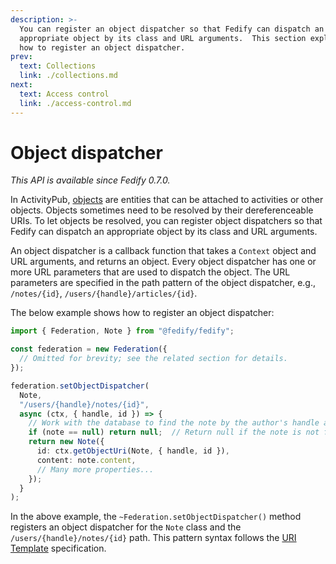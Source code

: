 ```yaml
---
description: >-
  You can register an object dispatcher so that Fedify can dispatch an
  appropriate object by its class and URL arguments.  This section explains
  how to register an object dispatcher.
prev:
  text: Collections
  link: ./collections.md
next:
  text: Access control
  link: ./access-control.md
---
```


Object dispatcher
=================

*This API is available since Fedify 0.7.0.*

In ActivityPub, [objects] are entities that can be attached to activities or
other objects.  Objects sometimes need to be resolved by their dereferenceable
URIs.  To let objects be resolved, you can register object dispatchers so that
Fedify can dispatch an appropriate object by its class and URL arguments.

An object dispatcher is a callback function that takes a `Context` object and
URL arguments, and returns an object.  Every object dispatcher has one or more
URL parameters that are used to dispatch the object.  The URL parameters are
specified in the path pattern of the object dispatcher, e.g., `/notes/{id}`,
`/users/{handle}/articles/{id}`.

The below example shows how to register an object dispatcher:

~~~~ typescript {7-19}
import { Federation, Note } from "@fedify/fedify";

const federation = new Federation({
  // Omitted for brevity; see the related section for details.
});

federation.setObjectDispatcher(
  Note,
  "/users/{handle}/notes/{id}",
  async (ctx, { handle, id }) => {
    // Work with the database to find the note by the author's handle and the note ID.
    if (note == null) return null;  // Return null if the note is not found.
    return new Note({
      id: ctx.getObjectUri(Note, { handle, id }),
      content: note.content,
      // Many more properties...
    });
  }
);
~~~~

In the above example, the `~Federation.setObjectDispatcher()` method registers
an object dispatcher for the `Note` class and the `/users/{handle}/notes/{id}`
path.  This pattern syntax follows the [URI Template] specification.

[objects]: https://www.w3.org/TR/activitystreams-core/#object
[URI Template]: https://datatracker.ietf.org/doc/html/rfc6570
